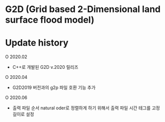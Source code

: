 # G2D (Grid based 2-Dimensional land surface flood model) 

# Update history
O 2020.02
 - C++로 개발된 G2D v.2020 릴리즈
 
O 2020.04 
 - G2D2019 버전과의 g2p 파일 호환 기능 추가
 
O 2020.06 
 - 출력 파일 순서 natural oder로 정렬하게 하기 위해서 출력 파일 시간 테그를 고정 길이로 설정 
